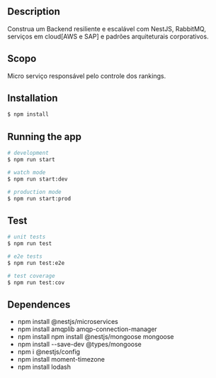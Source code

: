## Description

Construa um Backend resiliente e escalável com NestJS, RabbitMQ, serviços em cloud[AWS e SAP] e padrões arquiteturais corporativos.

## Scopo

Micro serviço responsável pelo controle dos rankings.

## Installation

```bash
$ npm install
```

## Running the app

```bash
# development
$ npm run start

# watch mode
$ npm run start:dev

# production mode
$ npm run start:prod
```

## Test

```bash
# unit tests
$ npm run test

# e2e tests
$ npm run test:e2e

# test coverage
$ npm run test:cov
```
## Dependences
- npm install @nestjs/microservices
- npm install amqplib amqp-connection-manager
- npm install npm install @nestjs/mongoose mongoose
- npm install --save-dev @types/mongoose
- npm i @nestjs/config
- npm install moment-timezone
- npm install lodash